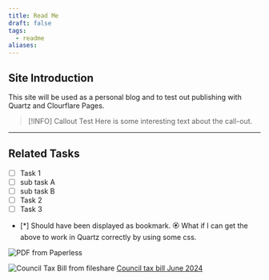 ```yaml
---
title: Read Me
draft: false
tags:
  - readme
aliases:
---
```

## Site Introduction
This site will be used as a personal blog and to test out publishing with Quartz and Clourflare Pages. 


> [!INFO] Callout Test 
> Here is some interesting text about the call-out. 

***
## Related Tasks
- [ ] Task 1
- [ ] sub task A
- [ ] sub task B
- [ ] Task 2
- [ ] Task 3

- [*] Should have been displayed as bookmark. 
🏵️ What if I can get the above to work in Quartz correctly by using some css. 


![PDF from Paperless](http://192.168.1.253:8005/share/YCkeVowaC6nTydmhEWwCEDTpG8PWnPz0wuReAd3O70vzNaHnDU)

![Council Tax Bill from fileshare](https://fileshare.djh1960.win/s/CouncilTax2024June)
[Council tax bill June 2024](https://fileshare.djh1960.win/s/CouncilTax2024June)

